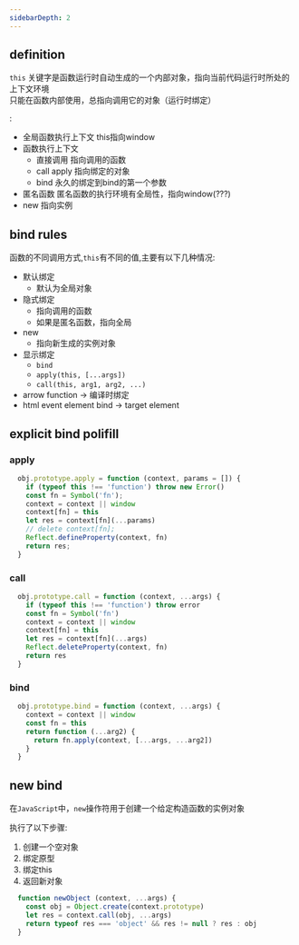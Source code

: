```yaml
---
sidebarDepth: 2
---
```



## definition

`this` 关键字是函数运行时自动生成的一个内部对象，指向当前代码运行时所处的上下文环境  
只能在函数内部使用，总指向调用它的对象（运行时绑定）  

: 
  - 全局函数执行上下文 this指向window
  - 函数执行上下文
    - 直接调用 指向调用的函数
    - call apply 指向绑定的对象
    - bind 永久的绑定到bind的第一个参数
  - 匿名函数 匿名函数的执行环境有全局性，指向window(???)
  - new 指向实例


## bind rules

函数的不同调用方式,`this`有不同的值,主要有以下几种情况:
  - 默认绑定 
    - 默认为全局对象
  - 隐式绑定 
    - 指向调用的函数
    - 如果是匿名函数，指向全局
  - new
    - 指向新生成的实例对象
  - 显示绑定 
    - `bind`
    - `apply(this, [...args])`
    - `call(this, arg1, arg2, ...)`
  - arrow function -> 编译时绑定
  - html event element bind -> target element


## explicit bind polifill

### apply

  ```js
    obj.prototype.apply = function (context, params = []) {
      if (typeof this !== 'function') throw new Error()
      const fn = Symbol('fn');
      context = context || window
      context[fn] = this
      let res = context[fn](...params)
      // delete context[fn];
      Reflect.defineProperty(context, fn)
      return res;
    }
  ```


### call

  ```js
    obj.prototype.call = function (context, ...args) {
      if (typeof this !== 'function') throw error
      const fn = Symbol('fn')
      context = context || window
      context[fn] = this
      let res = context[fn](...args)
      Reflect.deleteProperty(context, fn)
      return res
    }
  ```

### bind

  ```js
    obj.prototype.bind = function (context, ...args) {
      context = context || window
      const fn = this
      return function (...arg2) { 
        return fn.apply(context, [...args, ...arg2])
      }
    }
  ```

## new bind

在`JavaScript`中，`new`操作符用于创建一个给定构造函数的实例对象 

执行了以下步骤: 
  1. 创建一个空对象 
  2. 绑定原型 
  3. 绑定this 
  4. 返回新对象 

  ```js
    function newObject (context, ...args) {
      const obj = Object.create(context.prototype)
      let res = context.call(obj, ...args)
      return typeof res === 'object' && res != null ? res : obj
    }
  ```